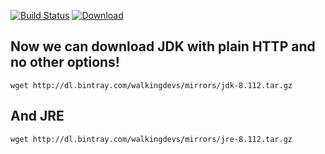 [![Build Status](https://travis-ci.org/walkingdevs/oraclejdk-mirror.svg?branch=master)](https://travis-ci.org/walkingdevs/oraclejdk-mirror)
[ ![Download](https://api.bintray.com/packages/walkingdevs/mirrors/oraclejdk/images/download.svg) ](https://bintray.com/walkingdevs/mirrors/oraclejdk/_latestVersion)

## Now we can download JDK with plain HTTP and no other options!
    wget http://dl.bintray.com/walkingdevs/mirrors/jdk-8.112.tar.gz

## And JRE
    wget http://dl.bintray.com/walkingdevs/mirrors/jre-8.112.tar.gz